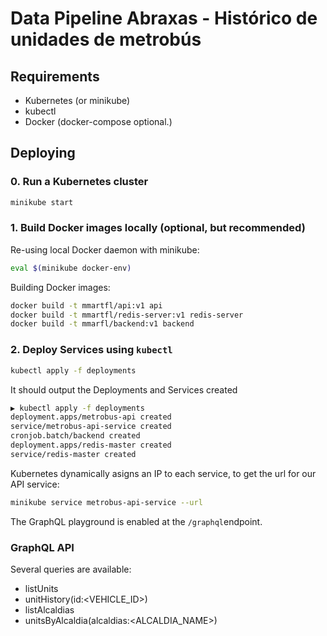 # Data Pipeline Abraxas - Histórico de unidades de metrobús

## Requirements

- Kubernetes (or minikube)
- kubectl
- Docker (docker-compose optional.)

## Deploying

### 0. Run a Kubernetes cluster

```sh
minikube start
```

### 1. Build Docker images locally (optional, but recommended)

Re-using local Docker daemon with minikube:

```sh
eval $(minikube docker-env)
```

Building Docker images:

```sh
docker build -t mmartfl/api:v1 api
docker build -t mmartfl/redis-server:v1 redis-server
docker build -t mmarfl/backend:v1 backend
```

### 2. Deploy Services using ```kubectl```

```sh
kubectl apply -f deployments
```

It should output the Deployments and Services created
```sh
▶ kubectl apply -f deployments
deployment.apps/metrobus-api created
service/metrobus-api-service created
cronjob.batch/backend created
deployment.apps/redis-master created
service/redis-master created
```


Kubernetes dynamically asigns an IP to each service, to get the url for our API service:

```sh
minikube service metrobus-api-service --url
```

The GraphQL playground is enabled at the ```/graphql```endpoint.

### GraphQL API

Several queries are available:
- listUnits
- unitHistory(id:<VEHICLE_ID>)
- listAlcaldias
- unitsByAlcaldia(alcaldias:<ALCALDIA_NAME>)

